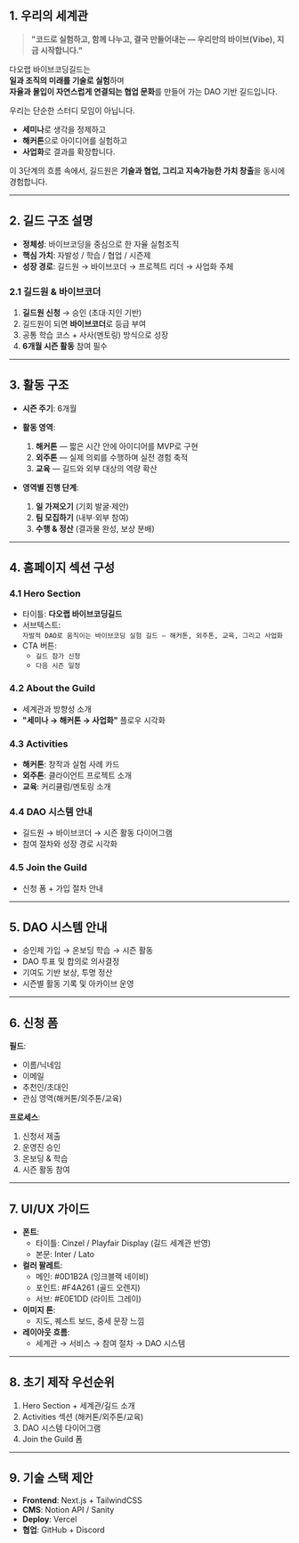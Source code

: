 ## 1. 우리의 세계관

> **"코드로 실험하고, 함께 나누고, 결국 만들어내는 — 우리만의 바이브(Vibe), 지금 시작합니다."**

다오랩 바이브코딩길드는  
**일과 조직의 미래를 기술로 실험**하며  
**자율과 몰입이 자연스럽게 연결되는 협업 문화**를 만들어 가는 DAO 기반 길드입니다.

우리는 단순한 스터디 모임이 아닙니다.  
- **세미나**로 생각을 정제하고  
- **해커톤**으로 아이디어를 실험하고  
- **사업화**로 결과를 확장합니다.

이 3단계의 흐름 속에서, 길드원은 **기술과 협업, 그리고 지속가능한 가치 창출**을 동시에 경험합니다.

---

## 2. 길드 구조 설명

- **정체성**: 바이브코딩을 중심으로 한 자율 실험조직  
- **핵심 가치**: 자발성 / 학습 / 협업 / 시즌제  
- **성장 경로**: 길드원 → 바이브코더 → 프로젝트 리더 → 사업화 주체  

### 2.1 길드원 & 바이브코더
1. **길드원 신청** → 승인 (초대·지인 기반)  
2. 길드원이 되면 **바이브코더**로 등급 부여  
3. 공통 학습 코스 + 사사(멘토링) 방식으로 성장  
4. **6개월 시즌 활동** 참여 필수  

---

## 3. 활동 구조

- **시즌 주기**: 6개월  
- **활동 영역**:
  1. **해커톤** — 짧은 시간 안에 아이디어를 MVP로 구현  
  2. **외주톤** — 실제 의뢰를 수행하며 실전 경험 축적  
  3. **교육** — 길드와 외부 대상의 역량 확산  

- **영역별 진행 단계**:
  1. **일 가져오기** (기회 발굴·제안)  
  2. **팀 모집하기** (내부·외부 참여)  
  3. **수행 & 정산** (결과물 완성, 보상 분배)  

---

## 4. 홈페이지 섹션 구성

### 4.1 Hero Section
- 타이틀: **다오랩 바이브코딩길드**  
- 서브텍스트:  
  `자발적 DAO로 움직이는 바이브코딩 실험 길드 — 해커톤, 외주톤, 교육, 그리고 사업화`  
- CTA 버튼:
  - `길드 참가 신청`  
  - `다음 시즌 일정`

### 4.2 About the Guild
- 세계관과 방향성 소개  
- **"세미나 → 해커톤 → 사업화"** 플로우 시각화

### 4.3 Activities
- **해커톤**: 창작과 실험 사례 카드  
- **외주톤**: 클라이언트 프로젝트 소개  
- **교육**: 커리큘럼/멘토링 소개  

### 4.4 DAO 시스템 안내
- 길드원 → 바이브코더 → 시즌 활동 다이어그램  
- 참여 절차와 성장 경로 시각화

### 4.5 Join the Guild
- 신청 폼 + 가입 절차 안내

---

## 5. DAO 시스템 안내

- 승인제 가입 → 온보딩 학습 → 시즌 활동  
- DAO 투표 및 합의로 의사결정  
- 기여도 기반 보상, 투명 정산  
- 시즌별 활동 기록 및 아카이브 운영  

---

## 6. 신청 폼

**필드**:
- 이름/닉네임  
- 이메일  
- 추천인/초대인  
- 관심 영역(해커톤/외주톤/교육)  

**프로세스**:
1. 신청서 제출  
2. 운영진 승인  
3. 온보딩 & 학습  
4. 시즌 활동 참여  

---

## 7. UI/UX 가이드

- **폰트**:
  - 타이틀: Cinzel / Playfair Display (길드 세계관 반영)  
  - 본문: Inter / Lato  
- **컬러 팔레트**:
  - 메인: #0D1B2A (잉크블랙 네이비)  
  - 포인트: #F4A261 (골드 오렌지)  
  - 서브: #E0E1DD (라이트 그레이)  
- **이미지 톤**:
  - 지도, 퀘스트 보드, 중세 문장 느낌  
- **레이아웃 흐름**:
  - 세계관 → 서비스 → 참여 절차 → DAO 시스템  

---

## 8. 초기 제작 우선순위

1. Hero Section + 세계관/길드 소개  
2. Activities 섹션 (해커톤/외주톤/교육)  
3. DAO 시스템 다이어그램  
4. Join the Guild 폼  

---

## 9. 기술 스택 제안

- **Frontend**: Next.js + TailwindCSS  
- **CMS**: Notion API / Sanity  
- **Deploy**: Vercel  
- **협업**: GitHub + Discord